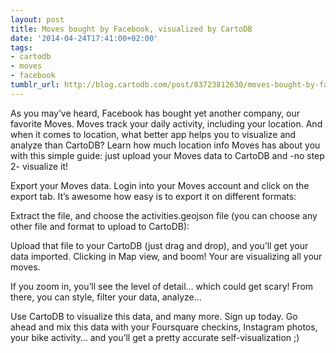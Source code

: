 ```yaml
---
layout: post
title: Moves bought by Facebook, visualized by CartoDB
date: '2014-04-24T17:41:00+02:00'
tags:
- cartodb
- moves
- facebook
tumblr_url: http://blog.cartodb.com/post/83723812630/moves-bought-by-facebook-visualized-by-cartodb
---
```

As you may’ve heard, Facebook has bought yet another company, our favorite Moves. Moves track your daily activity, including your location. And when it comes to location, what better app helps you to visualize and analyze than CartoDB? Learn how much location info Moves has about you with this simple guide: just upload your Moves data to CartoDB and -no step 2- visualize it!

Export your Moves data. Login into your Moves account and click on the export tab. It’s awesome how easy is to export it on different formats:



Extract the file, and choose the activities.geojson file (you can choose any other file and format to upload to CartoDB):



Upload that file to your CartoDB (just drag and drop), and you’ll get your data imported. Clicking in Map view, and boom! Your are visualizing all your moves.



If you zoom in, you’ll see the level of detail… which could get scary! From there, you can style, filter your data, analyze…

Use CartoDB to visualize this data, and many more. Sign up today. Go ahead and mix this data with your Foursquare checkins, Instagram photos, your bike activity… and you’ll get a pretty accurate self-visualization ;)
